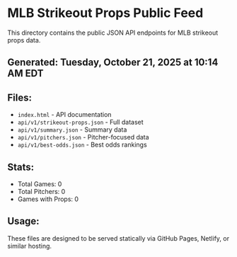 # MLB Strikeout Props Public Feed

This directory contains the public JSON API endpoints for MLB strikeout props data.

## Generated: Tuesday, October 21, 2025 at 10:14 AM EDT

## Files:
- `index.html` - API documentation
- `api/v1/strikeout-props.json` - Full dataset
- `api/v1/summary.json` - Summary data
- `api/v1/pitchers.json` - Pitcher-focused data  
- `api/v1/best-odds.json` - Best odds rankings

## Stats:
- Total Games: 0
- Total Pitchers: 0
- Games with Props: 0

## Usage:
These files are designed to be served statically via GitHub Pages, Netlify, or similar hosting.
